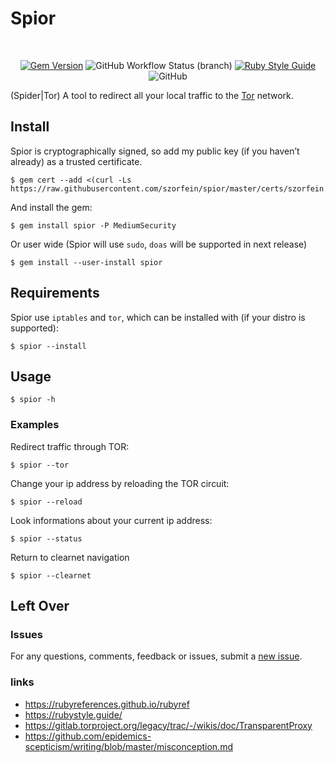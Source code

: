 # Spior

<div align="center">
<br/>

[![Gem Version](https://badge.fury.io/rb/spior.svg)](https://badge.fury.io/rb/spior)
![GitHub Workflow Status (branch)](https://img.shields.io/github/workflow/status/szorfein/spior/Rubocop/develop)
[![Ruby Style Guide](https://img.shields.io/badge/code_style-rubocop-brightgreen.svg)](https://github.com/rubocop/rubocop)
![GitHub](https://img.shields.io/github/license/szorfein/spior)

</div>

(Spider|Tor) A tool to redirect all your local traffic to the [Tor](https://www.torproject.org/) network.

## Install
Spior is cryptographically signed, so add my public key (if you haven’t already) as a trusted certificate.

    $ gem cert --add <(curl -Ls https://raw.githubusercontent.com/szorfein/spior/master/certs/szorfein.pem)

And install the gem:

    $ gem install spior -P MediumSecurity

Or user wide (Spior will use `sudo`, `doas` will be supported in next release)

    $ gem install --user-install spior

## Requirements
Spior use `iptables` and `tor`, which can be installed with (if your distro is supported):

    $ spior --install

## Usage

    $ spior -h

### Examples
Redirect traffic through TOR:

    $ spior --tor

Change your ip address by reloading the TOR circuit:

    $ spior --reload

Look informations about your current ip address:

    $ spior --status

Return to clearnet navigation

    $ spior --clearnet

## Left Over

### Issues
For any questions, comments, feedback or issues, submit a [new issue](https://github.com/szorfein/spior/issues/new).

### links
+ https://rubyreferences.github.io/rubyref
+ https://rubystyle.guide/
+ https://gitlab.torproject.org/legacy/trac/-/wikis/doc/TransparentProxy
+ https://github.com/epidemics-scepticism/writing/blob/master/misconception.md